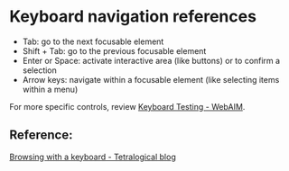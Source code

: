 # Keyboard navigation references

- Tab: go to the next focusable element
- Shift + Tab: go to the previous focusable element
- Enter or Space: activate interactive area (like buttons) or to confirm a selection
- Arrow keys: navigate within a focusable element (like selecting items within a menu)

For more specific controls, review [Keyboard Testing - WebAIM](https://webaim.org/techniques/keyboard/#testing).

## Reference:
[Browsing with a keyboard - Tetralogical blog](https://tetralogical.com/blog/2021/10/26/browsing-with-a-keyboard/)